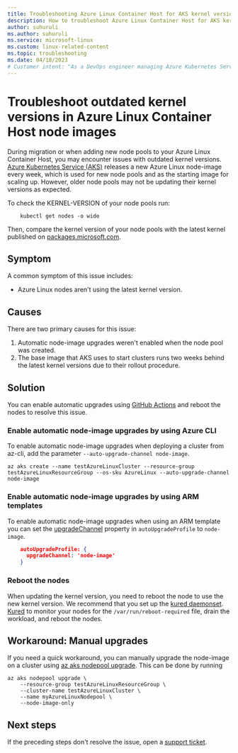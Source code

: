 ```yaml
---
title: Troubleshooting Azure Linux Container Host for AKS kernel version issues
description: How to troubleshoot Azure Linux Container Host for AKS kernel version issues.
author: suhuruli
ms.author: suhuruli
ms.service: microsoft-linux
ms.custom: linux-related-content
ms.topic: troubleshooting
ms.date: 04/18/2023
# Customer intent: "As a DevOps engineer managing Azure Kubernetes Service, I want to troubleshoot and update outdated kernel versions on Azure Linux Container Host nodes, so that my clusters can benefit from the latest features and security improvements."
---
```


# Troubleshoot outdated kernel versions in Azure Linux Container Host node images
During migration or when adding new node pools to your Azure Linux Container Host, you may encounter issues with outdated kernel versions. [Azure Kubernetes Service (AKS)](/azure/aks/intro-kubernetes) releases a new Azure Linux node-image every week, which is used for new node pools and as the starting image for scaling up. However, older node pools may not be updating their kernel versions as expected.

To check the KERNEL-VERSION of your node pools run: 

```azurecli-interactive
    kubectl get nodes -o wide
```

Then, compare the kernel version of your node pools with the latest kernel published on [packages.microsoft.com](https://packages.microsoft.com/cbl-mariner/).

## Symptom

A common symptom of this issue includes:
- Azure Linux nodes aren't using the latest kernel version.

## Causes

There are two primary causes for this issue: 
1. Automatic node-image upgrades weren't enabled when the node pool was created.
1. The base image that AKS uses to start clusters runs two weeks behind the latest kernel versions due to their rollout procedure.

## Solution

You can enable automatic upgrades using [GitHub Actions](/azure/aks/node-upgrade-github-actions) and reboot the nodes to resolve this issue.

### Enable automatic node-image upgrades by using Azure CLI

To enable automatic node-image upgrades when deploying a cluster from az-cli, add the parameter `--auto-upgrade-channel node-image`. 

```azurecli-interactive
az aks create --name testAzureLinuxCluster --resource-group testAzureLinuxResourceGroup --os-sku AzureLinux --auto-upgrade-channel node-image
```

### Enable automatic node-image upgrades by using ARM templates

To enable automatic node-image upgrades when using an ARM template you can set the [upgradeChannel](/azure/templates/microsoft.containerservice/managedclusters?tabs=bicep&pivots=deployment-language-bicep#managedclusterautoupgradeprofile) property in `autoUpgradeProfile` to `node-image`.

```json
    autoUpgradeProfile: {
      upgradeChannel: 'node-image'
    }
```

<!--### Enable automatic node-image upgrades by using Terraform

To enable automatic node-image upgrades when using a Terraform template, you can set the [automatic_channel_upgrade](https://registry.terraform.io/providers/hashicorp/azurerm/latest/docs/resources/kubernetes_cluster#automatic_channel_upgrade) property in `azurerm_kubernetes_cluster` to `node-image`.

```json
    resource "azurerm_kubernetes_cluster" "example" {
        name                = "example-azurelinuxaks1"
        [...]
        automatic_channel_upgrade = "node-image"
        [...]
    }
```
-->
### Reboot the nodes

When updating the kernel version, you need to reboot the node to use the new kernel version. We recommend that you set up the [kured daemonset](/azure/aks/node-updates-kured). [Kured](https://github.com/kubereboot/kured) to monitor your nodes for the `/var/run/reboot-required` file, drain the workload, and reboot the nodes.

## Workaround: Manual upgrades
If you need a quick workaround, you can manually upgrade the node-image on a cluster using [az aks nodepool upgrade](/azure/aks/node-image-upgrade#upgrade-a-specific-node-pool). This can be done by running 

```azurecli
az aks nodepool upgrade \
    --resource-group testAzureLinuxResourceGroup \
    --cluster-name testAzureLinuxCluster \
    --name myAzureLinuxNodepool \
    --node-image-only
```

## Next steps

If the preceding steps don't resolve the issue, open a [support ticket](https://azure.microsoft.com/support/).
